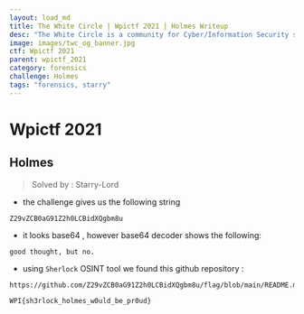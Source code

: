 ```yaml
---
layout: load_md
title: The White Circle | Wpictf 2021 | Holmes Writeup
desc: "The White Circle is a community for Cyber/Information Security students, enthusiasts and professionals. You can discuss anything related to Security, share your knowledge with others, get help when you need it and proceed further in your journey with amazing people from all over the world."
image: images/twc_og_banner.jpg
ctf: Wpictf 2021
parent: wpictf_2021
category: forensics
challenge: Holmes
tags: "forensics, starry"
---
```


<h1 class="heading card-title white-text">Wpictf 2021</h1>

## Holmes

> Solved by : Starry-Lord

* the challenge gives us the following string 

```
Z29vZCB0aG91Z2h0LCBidXQgbm8u
```

* it looks base64 , however  base64 decoder shows the following:

```
good thought, but no.
```

* using `Sherlock` OSINT tool we found this github repository :

```
https://github.com/Z29vZCB0aG91Z2h0LCBidXQgbm8u/flag/blob/main/README.md
```

```
WPI{sh3rlock_holmes_w0uld_be_pr0ud}
```